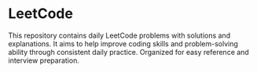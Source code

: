 # LeetCode
This repository contains daily LeetCode problems with solutions and explanations. It aims to help improve coding skills and problem-solving ability through consistent daily practice. Organized for easy reference and interview preparation.
